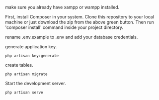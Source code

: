 make sure you already have xampp or wampp installed.

First, install Composer in your system.
Clone this repository to your local machine or just download the zip from the above green button.
Then run 'composer install' command inside your project directory.

  
rename .env.example to .env and add your database credentials.

generate application key.

    php artisan key:generate
    
create tables.

    php artisan migrate
 
Start the development server.

    php artisan serve
